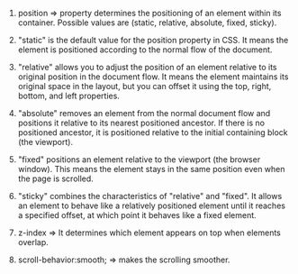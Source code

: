 1. position => property determines the positioning of an element within its container. Possible values are (static, relative, absolute, fixed, sticky).

2. "static" is the default value for the position property in CSS. It means the element is positioned according to the normal flow of the document.

3. "relative" allows you to adjust the position of an element relative to its original position in the document flow. It means the element maintains its original space in the layout, but you can offset it using the top, right, bottom, and left properties.

4. "absolute" removes an element from the normal document flow and positions it relative to its nearest positioned ancestor. If there is no positioned ancestor, it is positioned relative to the initial containing block (the viewport).

5. "fixed" positions an element relative to the viewport (the browser window). This means the element stays in the same position even when the page is scrolled.

6. "sticky" combines the characteristics of "relative" and "fixed". It allows an element to behave like a relatively positioned element until it reaches a specified offset, at which point it behaves like a fixed element.

7. z-index => It determines which element appears on top when elements overlap.

8. scroll-behavior:smooth; => makes the scrolling smoother.
